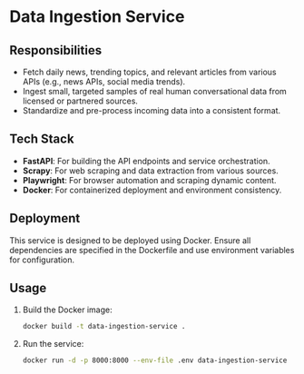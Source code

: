 # Data Ingestion Service

## Responsibilities
- Fetch daily news, trending topics, and relevant articles from various APIs (e.g., news APIs, social media trends).
- Ingest small, targeted samples of real human conversational data from licensed or partnered sources.
- Standardize and pre-process incoming data into a consistent format.

## Tech Stack
- **FastAPI**: For building the API endpoints and service orchestration.
- **Scrapy**: For web scraping and data extraction from various sources.
- **Playwright**: For browser automation and scraping dynamic content.
- **Docker**: For containerized deployment and environment consistency.

## Deployment
This service is designed to be deployed using Docker. Ensure all dependencies are specified in the Dockerfile and use environment variables for configuration.

## Usage
1. Build the Docker image:
	```sh
	docker build -t data-ingestion-service .
	```
2. Run the service:
	```sh
	docker run -d -p 8000:8000 --env-file .env data-ingestion-service
	```
